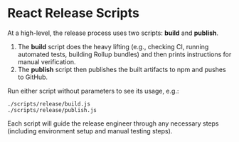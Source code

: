 # React Release Scripts

At a high-level, the release process uses two scripts: **build** and **publish**.
1. The **build** script does the heavy lifting (e.g., checking CI, running automated tests, building Rollup bundles) and then prints instructions for manual verification.
1. The **publish** script then publishes the built artifacts to npm and pushes to GitHub.

Run either script without parameters to see its usage, e.g.:
```
./scripts/release/build.js
./scripts/release/publish.js
```

Each script will guide the release engineer through any necessary steps (including environment setup and manual testing steps).
